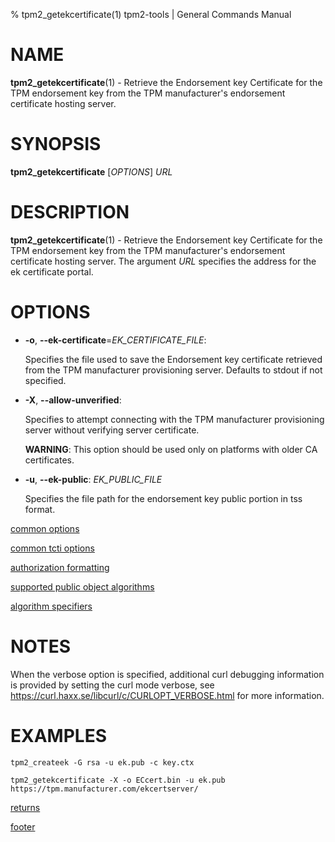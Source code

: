 % tpm2_getekcertificate(1) tpm2-tools | General Commands Manual

# NAME

**tpm2_getekcertificate**(1) - Retrieve the Endorsement key Certificate for the TPM
endorsement key from the TPM manufacturer's endorsement certificate hosting
server.

# SYNOPSIS

**tpm2_getekcertificate** [*OPTIONS*] _URL_

# DESCRIPTION

**tpm2_getekcertificate**(1) - Retrieve the Endorsement key Certificate for
the TPM endorsement key from the TPM manufacturer's endorsement certificate hosting
server. The argument _URL_ specifies the address for the ek certificate portal.

# OPTIONS

  * **-o**, **\--ek-certificate**=_EK\_CERTIFICATE\_FILE_:

    Specifies the file used to save the Endorsement key certificate retrieved from
    the TPM manufacturer provisioning server. Defaults to stdout if not
    specified.

  * **-X**, **\--allow-unverified**:

    Specifies to attempt connecting with the TPM manufacturer provisioning server
    without verifying server certificate.

    **WARNING**: This option should be used only on platforms with older CA certificates.

  * **-u**, **\--ek-public**: _EK\_PUBLIC\_FILE_

    Specifies the file path for the endorsement key public portion in tss format.

[common options](common/options.md)

[common tcti options](common/tcti.md)

[authorization formatting](common/authorizations.md)

[supported public object algorithms](common/object-alg.md)

[algorithm specifiers](common/alg.md)

# NOTES

When the verbose option is specified, additional curl debugging information is
provided by setting the curl mode verbose, see
<https://curl.haxx.se/libcurl/c/CURLOPT_VERBOSE.html> for more information.

# EXAMPLES

```
tpm2_createek -G rsa -u ek.pub -c key.ctx

tpm2_getekcertificate -X -o ECcert.bin -u ek.pub https://tpm.manufacturer.com/ekcertserver/

```

[returns](common/returns.md)

[footer](common/footer.md)
